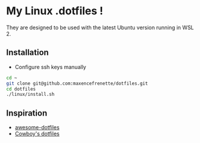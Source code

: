 # My Linux .dotfiles !

They are designed to be used with the latest Ubuntu version running in WSL 2.

## Installation

-   Configure ssh keys manually

```bash
cd ~
git clone git@github.com:maxencefrenette/dotfiles.git
cd dotfiles
./linux/install.sh
```

## Inspiration

-   [awesome-dotfiles](https://github.com/webpro/awesome-dotfiles)
-   [Cowboy's dotfiles](https://github.com/cowboy/dotfiles)
